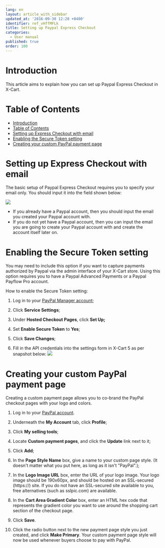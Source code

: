 ```yaml
---
lang: en
layout: article_with_sidebar
updated_at: '2016-09-30 12:28 +0400'
identifier: ref_vHffMFLk
title: Setting up Paypal Express Checkout
categories:
  - User manual
published: true
order: 100
---
```



# Introduction

This article aims to explain how you can set up Paypal Express Checkout in X-Cart.

# Table of Contents

*   [Introduction](#introduction)
*   [Table of Contents](#table-of-contents)
*   [Setting up Express Checkout with email](#setting-up-express-checkout-with-email)
*   [Enabling the Secure Token setting](#enabling-the-secure-token-setting)
*   [Creating your custom PayPal payment page](#creating-your-custom-paypal-payment-page)

# Setting up Express Checkout with email

The basic setup of Paypal Express Checkout requires you to specify your email only. You should input it into the field shown below:

![]({{site.baseurl}}/attachments/7505722/7602853.png?effects=drop-shadow)

*   If you already have a Paypal account, then you should input the email you created your Paypal account with.
*   If you do not yet have a Paypal account, then you can input the email you are going to create your Paypal account with and create the account itself later on.

# Enabling the Secure Token setting

You may need to include this option if you want to capture payments authorized by Paypal via the admin interface of your X-Cart store. Using this option requires you to have a Paypal Advanced Payments or a Paypal Payflow Pro account.

How to enable the Secure Token setting:

1.  Log in to your [PayPal Manager account](https://manager.paypal.com/);
2.  Click **Service Settings**;

3.  Under **Hosted Checkout Pages**, click **Set Up;**

4.  Set **Enable Secure Token** to **Yes**;

5.  Click **Save Changes**;

6.  Fill in the API credentials into the settings form in X-Cart 5 as per snapshot below: ![]({{site.baseurl}}/attachments/7505722/7602854.png?effects=drop-shadow)

# Creating your custom PayPal payment page

Creating a custom payment page allows you to co-brand the PayPal checkout pages with your logo and colors.

1.  Log in to your [PayPal account](https://www.paypal.com/).

2.  Underneath the **My Account** tab, click **Profile**;

3.  Click **My selling tools**;

4.  Locate **Custom payment pages**, and click the **Update** link next to it;

5.  Click **Add**;

6.  In the **Page Style Name** box, give a name to your custom page style. (It doesn't matter what you put here, as long as it isn't "PayPal".);

7.  In the **Logo Image URL** box, enter the URL of your logo image. Your logo image should be 190x60px, and should be hosted on an SSL-secured (https://) site. If you do not have an SSL-secured site available to you, free alternatives (such as sslpic.com) are available.

8.  In the **Cart Area Gradient Color** box, enter an HTML hex code that represents the gradient color you want to use around the shopping cart section of the checkout page.

9.  Click **Save**.

10.  Click the radio button next to the new payment page style you just created, and click **Make Primary**. Your custom payment page style will now be used whenever buyers choose to pay with PayPal.



